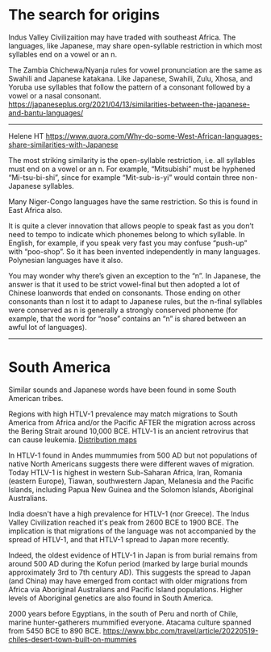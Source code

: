 # The search for origins

Indus Valley Civilizaition may have traded with southeast Africa. The languages, like Japanese, may share open-syllable restriction in which most syllables end on a vowel or an n.


The Zambia Chichewa/Nyanja rules for vowel pronunciation are the same as Swahili and Japanese katakana. Like Japanese, Swahili, Zulu, Xhosa, and Yoruba use syllables that follow the pattern of a consonant followed by a vowel or a nasal consonant.
https://japaneseplus.org/2021/04/13/similarities-between-the-japanese-and-bantu-languages/


---

Helene HT
https://www.quora.com/Why-do-some-West-African-languages-share-similarities-with-Japanese

The most striking similarity is the open-syllable restriction, i.e. all syllables must end on a vowel or an n. For example, “Mitsubishi” must be hyphened “Mi-tsu-bi-shi”, since for example “Mit-sub-is-yi” would contain three non-Japanese syllables.

Many Niger-Congo languages have the same restriction. So this is found in East Africa also.

It is quite a clever innovation that allows people to speak fast as you don’t need to tempo to indicate which phonemes belong to which syllable. In English, for example, if you speak very fast you may confuse “push-up” with “poo-shop”. So it has been invented independently in many languages. Polynesian languages have it also.

You may wonder why there’s given an exception to the “n”. In Japanese, the answer is that it used to be strict vowel-final but then adopted a lot of Chinese loanwords that ended on consonants. Those ending on other consonants than n lost it to adapt to Japanese rules, but the n-final syllables were conserved as n is generally a strongly conserved phoneme (for example, that the word for “nose” contains an “n” is shared between an awful lot of languages).

---

# South America

Similar sounds and Japanese words have been found in some South American tribes.  

Regions with high HTLV-1 prevalence may match migrations to South America from Africa and/or the Pacific AFTER the migration across across the Bering Strait around 10,000 BCE.  HTLV-1 is an ancient retrovirus that can cause leukemia. [Distribution maps](https://www.ecdc.europa.eu/sites/default/files/media/en/publications/Publications/geographical-distribution-areas-high-prevalence-HTLV1.pdf)

In HTLV-1 found in Andes mummumies from 500 AD but not populations of native North Americans suggests there were different waves of migration.  Today HTLV-1 is highest in western Sub-Saharan Africa, Iran, Romania (eastern Europe), Tiawan, southwestern Japan, Melanesia and the Pacific Islands, including Papua New Guinea and the Solomon Islands, Aboriginal Australians. 

India doesn't have a high prevalence for HTLV-1 (nor Greece). The Indus Valley Civilization reached it's peak from 2600 BCE to 1900 BCE. The implication is that migrations of the language was not accompanied by the spread of HTLV-1, and that HTLV-1 spread to Japan more recently.

Indeed, the oldest evidence of HTLV-1 in Japan is from burial remains from around 500 AD during the Kofun period (marked by large burial mounds approximately 3rd to 7th century AD). This suggests the spread to Japan (and China) may have emerged from contact with older migrations from Africa via Aboriginal Australians and Pacific Island populations. Higher levels of Aboriginal genetics are also found in South America.

2000 years before Egyptians, in the south of Peru and north of Chile, marine hunter-gatherers mummified everyone. Atacama culture spanned from 5450 BCE to 890 BCE.
https://www.bbc.com/travel/article/20220519-chiles-desert-town-built-on-mummies





